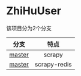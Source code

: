 # ZhiHuUser


该项目分为2个分支

|    分支   | 特点 |
| :---: | :----: |
| [master](https://github.com/maxnoodles/ZhiHuUser) | scrapy |
| [master](https://github.com/maxnoodles/ZhiHuUser/tree/distributed) | scrapy-redis | 
